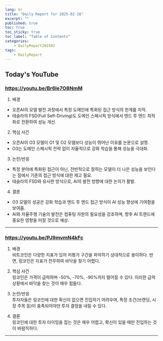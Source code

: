 ```yaml
---
lang: kr
title: "Daily Report for 2025-02-18"
excerpt: ""
published: true
toc: true
toc_sticky: true
toc_label: "Table of Contents"
categories:
    - DailyReport202502
tags:
    - DailyReport
---
```


## Today's YouTube
### https://youtu.be/Br6le7O8NmM
1. 배경  
- 오픈AI의 모델 발전 과정에서 특정 도메인에 특화된 접근 방식의 한계를 지적.  
- 테슬라의 FSD(Full Self-Driving)도 도메인 스페시픽 방식에서 엔드 투 엔드 최적화로 전환하여 성능 개선.

2. 핵심 사건  
- 오픈AI의 O3 모델이 O1 및 O2 모델보다 성능이 뛰어난 이유를 논문으로 설명.  
- O3는 도메인 스페시픽 전략 없이 자율적으로 강화 학습을 통해 성능을 극대화.

3. 논란/반응  
- 특정 분야에 특화된 접근이 아닌, 전반적으로 잘하는 모델이 더 나은 성능을 보인다는 점에서 기존의 접근 방식에 대한 재고 필요.  
- 테슬라의 FSD와 유사한 방식으로, AI의 발전 방향에 대한 논의가 활발.

4. 결론  
- O3 모델의 성공은 강화 학습과 엔드 투 엔드 접근 방식이 AI 성능 향상에 기여함을 보여줌.  
- AI와 자율주행 기술의 발전은 컴퓨팅 자원의 필요성을 강조하며, 향후 AI 트렌드에 중요한 영향을 미칠 것으로 예상.

---

### https://youtu.be/PJ9mvmN4kFc
1. 배경  
비트코인은 다양한 지표가 있어 저평가 구간을 파악하기 상대적으로 용이하다. 반면, 링코인은 지표가 전무하여 바닥을 찾기 어렵다.

2. 핵심 사건  
링코인은 가격이 급락하며 -50%, -70%, -90%까지 떨어질 수 있다. 이러한 급락 상황에서 바닥을 찾는 것이 매우 힘들다.

3. 논란/반응  
투자자들은 링코인에 대한 확신이 없으면 진입하기 어려우며, 특정 조건(브랜딩, 시장 주목 등)이 충족되어야만 투자 결정을 내릴 수 있다.

4. 결론  
링코인에 대한 투자 타이밍을 잡는 것은 매우 어렵고, 확신이 있을 때만 진입하는 것이 바람직하다.

---

